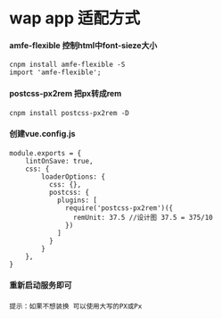 # wap app 适配方式

#### amfe-flexible 控制html中font-sieze大小
```
cnpm install amfe-flexible -S
import 'amfe-flexible';
```

#### postcss-px2rem 把px转成rem
```
cnpm install postcss-px2rem -D
```

#### 创建vue.config.js
```
module.exports = {
	lintOnSave: true,
	css: {
		loaderOptions: {
		  css: {},
		  postcss: {
			plugins: [
			  require('postcss-px2rem')({
				remUnit: 37.5 //设计图 37.5 = 375/10
			  })
			]
		  }
		}
	},
}
```
#### 重新启动服务即可
```
提示：如果不想装换 可以使用大写的PX或Px
```

